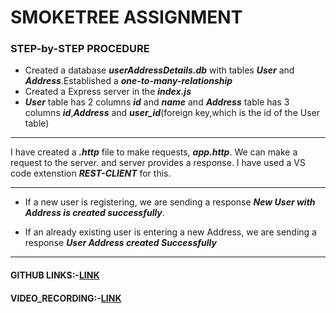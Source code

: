 # SMOKETREE ASSIGNMENT

### STEP-by-STEP PROCEDURE

- Created a database **_userAddressDetails.db_** with tables **_User_** and **_Address_**.Established a **_one-to-many-relationship_**
- Created a Express server in the **_index.js_**
- **_User_** table has 2 columns **_id_** and **_name_** and **_Address_** table has 3 columns **_id_**,**_Address_** and **_user_id_**(foreign key,which is the id of the User table)

---

I have created a **_.http_** file to make requests, **_app.http_**. We can make a request to the server. and server provides a response. I have used a VS code extenstion **_REST-CLIENT_** for this.

---

- If a new user is registering, we are sending a response **_New User with Address is created successfully_**.

- If an already existing user is entering a new Address, we are sending a response **_User Address created Successfully_**

---

#### GITHUB LINKS:-[LINK](https://github.com/siddharthcode98/smoketree_assignment)

#### VIDEO_RECORDING:-[LINK](https://drive.google.com/file/d/1S3wDdAkMgh4RasoX-l1HD_gpCCQp-wXM/view?usp=sharing)
